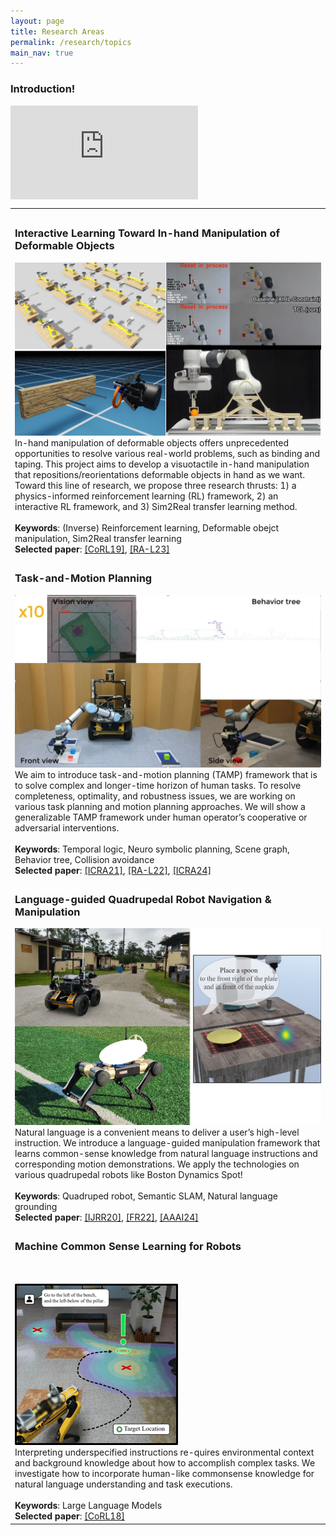 ```yaml
---
layout: page
title: Research Areas
permalink: /research/topics
main_nav: true
---
```


<h3>Introduction!</h3>

<div class="video-single-container">
    <iframe src="https://www.youtube.com/embed/U--BgrBPQfI?start=37&end=86&loop=1" title="YouTube video player" frameborder="0" allow="accelerometer; autoplay; clipboard-write; encrypted-media; gyroscope; picture-in-picture; web-share" allowfullscreen align="middle" seamless></iframe>
</div>

<table>
<thead>
</thead>

<tbody>
<tr>
<td class="topic"></td>
</tr>
<tr>
<td class="topic">
    <h3>Interactive Learning Toward In-hand Manipulation of Deformable Objects</h3>
    <img src="/assets/research/research_iitp.png" alt="Deformable object manipulation + Inverse constraint learning" >
    <br>
    In-hand manipulation of deformable objects offers unprecedented opportunities to resolve various real-world problems, such as binding and taping. This project aims to develop a visuotactile in-hand manipulation that repositions/reorientations deformable objects in hand as we want. Toward this line of research, we propose three research thrusts: 1) a physics-informed reinforcement learning (RL) framework, 2) an interactive RL framework, and 3) Sim2Real transfer learning method.
    <br>
    <br>
    <b>Keywords</b>: (Inverse) Reinforcement learning, Deformable obejct manipulation, Sim2Real transfer learning
    <br>    
    <b>Selected paper</b>: <a href="https://proceedings.mlr.press/v100/park20a.html" target="_blank">[CoRL19]</a>, <a href="https://arxiv.org/abs/2306.12357" target="_blank">[RA-L23]</a> 
</td>
</tr>

<tr>
<td class="topic">
    <h3>Task-and-Motion Planning</h3>
    <img src="/assets/research/research_TAMP.jpg" alt="Task-and-Motion Planning" >
    <br>
    We aim to introduce task-and-motion planning (TAMP) framework that is to solve complex and longer-time horizon of human tasks. To resolve completeness, optimality, and robustness issues, we are working on various task planning and motion planning approaches. We will show a generalizable TAMP framework under human operator’s cooperative or adversarial interventions.
    <br>    
    <br>
    <b>Keywords</b>: Temporal logic, Neuro symbolic planning, Scene graph, Behavior tree, Collision avoidance
    <br>        
    <b>Selected paper</b>: <a href="https://ieeexplore.ieee.org/abstract/document/9561807" target="_blank">[ICRA21]</a>,  <a href="https://ieeexplore.ieee.org/abstract/document/9851942" target="_blank">[RA-L22]</a>, <a href="https://arxiv.org/abs/2310.04044" target="_blank">[ICRA24]</a>       
</td>
</tr>

<tr>
<td class="topic">
    <h3>Language-guided Quadrupedal Robot Navigation & Manipulation</h3>
    <img src="/assets/research/research_quad.jpg" alt="Task-and-Motion Planning" >
    <br>
    Natural language is a convenient means to deliver a user’s high-level instruction. We introduce a language-guided manipulation framework that learns common-sense knowledge from natural language instructions and corresponding motion demonstrations. We apply the technologies on various quadrupedal robots like Boston Dynamics Spot!
    <br>
    <br>
    <b>Keywords</b>: Quadruped robot, Semantic SLAM, Natural language grounding
    <br>        
    <b>Selected paper</b>: <a href="https://journals.sagepub.com/eprint/PSW4Z5AXF4AYTSXRN7AI/full" target="_blank">[IJRR20]</a>, <a href="http://fieldrobotics.net/Field_Robotics/Volume_2_files/Vol2_17.pdf" target="_blank">[FR22]</a>, <a href="https://arxiv.org/abs/2402.01183" target="_blank">[AAAI24]</a>
</td>
</tr>


<tr>
<td class="topic">
    <h3>Machine Common Sense Learning for Robots</h3>
    <br>
    <br>
    <img src="/assets/research/research_grounding.png" alt="Commonsense spatial grounding" style="height:25%" >
    <br> Interpreting underspecified instructions re-quires environmental context and background knowledge about how to accomplish complex tasks. We investigate how to incorporate human-like commonsense knowledge for natural language understanding and task executions. 
    <br>
    <br>
    <b>Keywords</b>: Large Language Models
    <br>            
    <b>Selected paper</b>: <a href="http://proceedings.mlr.press/v87/nyga18a/nyga18a.pdf" target="_blank">[CoRL18]</a>
</td>
</tr>

</tbody>
</table>


